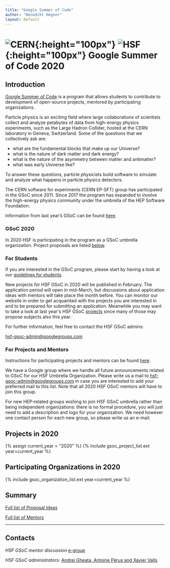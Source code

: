 ```yaml
---
title: "Google Summer of Code"
author: "Benedikt Hegner"
layout: default
---
```


# ![CERN](/images/CERN-logo.jpg){:height="100px"} ![HSF](/images/hsf_logo_angled.png){:height="100px"} Google Summer of Code 2020

## Introduction

[Google Summer of Code](https://developers.google.com/open-source/gsoc/) is a program that allows students to contribute to development of open-source projects, mentored by participating organizations.

Particle physics is an exciting field where large collaborations of scientists collect
and analyze petabytes of data from high-energy physics experiments, such as the Large Hadron Collider,
hosted at the CERN laboratory in Geneva, Switzerland.
Some of the questions that we collectively ask are:

- what are the fundamental blocks that make up our Universe?
- what is the nature of dark matter and dark energy?
- what is the nature of the asymmetry between matter and antimatter?
- what was early Universe like?

To answer these questions, particle physicists build software to simulate and analyze what happens in particle physics detectors.

The CERN software for experiments (CERN EP-SFT) group has participated in the GSoC since 2011. Since 2017 the program has expanded to involve the high-energy physics community under the umbrella of the HEP Software Foundation.

Information from last year’s GSoC can be found [here](/gsoc/2019/index.html).


### GSoC 2020

In 2020 HSF is participating in the program as a GSoC umbrella organization. Project proposals are listed [below](#projects-in-2020).

### For Students

If you are interested in the GSoC program, please start by having a look at our [guidelines for students](/gsoc/students-guideline.html).

New projects for HSF GSoC in 2020 will be published in February. The application period will open in mid-March, but discussions about application ideas with mentors will take place the month before. You can monitor our website in order to get acquainted with the projects you are interested in and to be prepared for submitting an application. Meanwhile you may want to take a look at last year's HSF GSoC [projects](/gsoc/2019/index.html) since many of those may propose subjects also this year.

For further information, feel free to contact the HSF GSoC admins:

[hsf-gsoc-admin@googlegroups.com](mailto:hsf-gsoc-admin@googlegroups.com)

### For Projects and Mentors

Instructions for participating projects and mentors can be found [here](/gsoc/guideline.html).

We have a Google group where we handle all future announcements related to GSoC for our HSF Umbrella Organization. Please write us a mail to [hsf-gsoc-admin@googlegroups.com](mailto:hsf-gsoc-admin@googlegroups.com) in case you are interested to add your preferred mail to this list. Note that all 2020 HSF GSoC mentors will have to join this group.

For new HEP-related groups wishing to join HSF GSoC umbrella rather than being independent organizations: there is no formal procedure, you will just need to add a description and logo for your organization. We need however one contact person for each new group, so please write us an e-mail.

## Projects in 2020

{% assign current_year = "2020" %}
{% include gsoc_project_list.ext year=current_year %}

## Participating Organizations in 2020

{% include gsoc_organization_list.ext year=current_year %}

## Summary

[Full list of Proposal Ideas](/gsoc/2020/summary.html)

[Full list of Mentors](/gsoc/2020/mentors.html)

---

## Contacts

*HSF GSoC mentor discussion* [e-group](mailto:hep-software-foundation-google-summer-of-code@googlegroups.com)

*HSF GSoC administrators:* [Andrei Gheata, Antoine Pérus and Xavier Valls](mailto:hsf-gsoc-admin@googlegroups.com)

